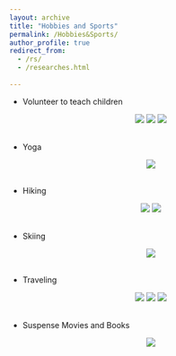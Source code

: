 ```yaml
---
layout: archive
title: "Hobbies and Sports"
permalink: /Hobbies&Sports/
author_profile: true
redirect_from:
  - /rs/
  - /researches.html
  
---
```


* Volunteer to teach children

<div align="center">
<img src="/images/vo1.JPG">
<img src="/images/vo2.JPG">
<img src="/images/vo3.JPG">
</div>
<br/>

* Yoga

<div align="center">
<img src="/images/exer.jpg">
</div>
<br/>

* Hiking

<div align="center">
<img src="/images/Hik1.JPG">
<img src="/images/IMG_7856.jpg">
</div>
<br/>

* Skiing

<div align="center">
<img src="/images/Ski.JPG">
</div>
<br/>  

* Traveling

<div align="center">
<img src="/images/Tra1.JPG">
<img src="/images/Tra2.JPG">
<img src="/images/Fish1.JPG">
</div>
<br/>

* Suspense Movies and Books

<div align="center">
<img src="/images/Book1.JPG">
</div>
<br/>
